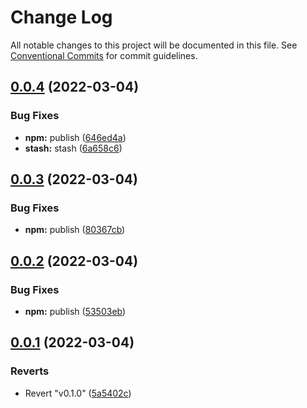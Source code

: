 # Change Log

All notable changes to this project will be documented in this file.
See [Conventional Commits](https://conventionalcommits.org) for commit guidelines.

## [0.0.4](https://github.com/Protagonistss/huangshan/compare/v0.0.3...v0.0.4) (2022-03-04)


### Bug Fixes

* **npm:** publish ([646ed4a](https://github.com/Protagonistss/huangshan/commit/646ed4a8693d8a0de844827d8e31cbdd111c681f))
* **stash:** stash ([6a658c6](https://github.com/Protagonistss/huangshan/commit/6a658c63570100af91ab628cb1bcb0b1b6fb609d))





## [0.0.3](https://github.com/Protagonistss/huangshan/compare/v0.0.2...v0.0.3) (2022-03-04)


### Bug Fixes

* **npm:** publish ([80367cb](https://github.com/Protagonistss/huangshan/commit/80367cb90e6aaa72e2a4e6c81a4b4c49ca9ee30c))





## [0.0.2](https://github.com/Protagonistss/huangshan/compare/v0.0.1...v0.0.2) (2022-03-04)


### Bug Fixes

* **npm:** publish ([53503eb](https://github.com/Protagonistss/huangshan/commit/53503ebc5cad7d6a90812aabc15d3ae8b43337bc))





## [0.0.1](https://github.com/Protagonistss/huangshan/compare/v0.1.0...v0.0.1) (2022-03-04)


### Reverts

* Revert "v0.1.0" ([5a5402c](https://github.com/Protagonistss/huangshan/commit/5a5402c8e81b957546ed5e98ae66f0c35cbca0bb))
